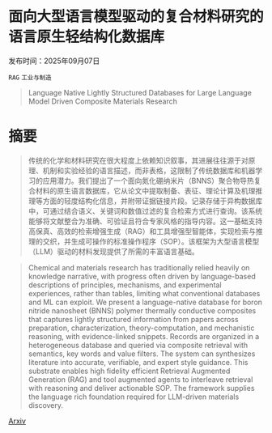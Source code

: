 # 面向大型语言模型驱动的复合材料研究的语言原生轻结构化数据库

发布时间：2025年09月07日

`RAG` `工业与制造`

> Language Native Lightly Structured Databases for Large Language Model Driven Composite Materials Research

# 摘要

> 传统的化学和材料研究在很大程度上依赖知识叙事，其进展往往源于对原理、机制和实验经验的语言描述，而非表格，这限制了传统数据库和机器学习的应用潜力。我们提出了一个面向氮化硼纳米片（BNNS）聚合物导热复合材料的原生语言数据库，它从论文中提取制备、表征、理论计算及机理推理等方面的轻度结构化信息，并附带证据链接片段。记录存储于异构数据库中，可通过结合语义、关键词和数值过滤的复合检索方式进行查询。该系统能够将文献整合为准确、可验证且符合专家风格的指导内容。这一基础支持高保真、高效的检索增强生成（RAG）和工具增强型智能体，实现检索与推理的交织，并生成可操作的标准操作程序（SOP）。该框架为大型语言模型（LLM）驱动的材料发现提供了所需的丰富语言基础。

> Chemical and materials research has traditionally relied heavily on knowledge narrative, with progress often driven by language-based descriptions of principles, mechanisms, and experimental experiences, rather than tables, limiting what conventional databases and ML can exploit. We present a language-native database for boron nitride nanosheet (BNNS) polymer thermally conductive composites that captures lightly structured information from papers across preparation, characterization, theory-computation, and mechanistic reasoning, with evidence-linked snippets. Records are organized in a heterogeneous database and queried via composite retrieval with semantics, key words and value filters. The system can synthesizes literature into accurate, verifiable, and expert style guidance. This substrate enables high fidelity efficient Retrieval Augmented Generation (RAG) and tool augmented agents to interleave retrieval with reasoning and deliver actionable SOP. The framework supplies the language rich foundation required for LLM-driven materials discovery.

[Arxiv](https://arxiv.org/abs/2509.06093)